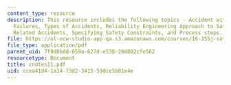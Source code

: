 ```yaml
---
content_type: resource
description: This resource includes the following topics - Accident with No Component
  Failures, Types of Accidents, Reliability Engineering Approach to Safety, Software
  Related Accidents, Specifying Safety Constraints, and Process steps.
file: https://ol-ocw-studio-app-qa.s3.amazonaws.com/courses/16-355j-software-engineering-concepts-fall-2005/ccea41d41a1473d2341559dce5b01e4e_cnotes11.pdf
file_type: application/pdf
parent_uid: 7f9d0bdd-059a-627d-e538-20d802cfe562
resourcetype: Document
title: cnotes11.pdf
uid: ccea41d4-1a14-73d2-3415-59dce5b01e4e
---
```

